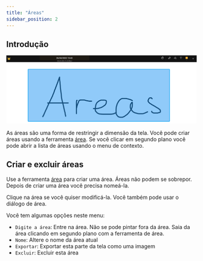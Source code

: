 ```yaml
---
title: "Áreas"
sidebar_position: 2
---
```


## Introdução

![Área](area.png)

As áreas são uma forma de restringir a dimensão da tela. Você pode criar áreas usando a ferramenta [área](tools/area.md). Se você clicar em segundo plano você pode abrir a lista de áreas usando o menu de contexto.

## Criar e excluir áreas

Use a ferramenta [área](tools/area.md) para criar uma área. Áreas não podem se sobrepor. Depois de criar uma área você precisa nomeá-la.

Clique na área se você quiser modificá-la. Você também pode usar o diálogo de área.

Você tem algumas opções neste menu:

* `Digite a área`: Entre na área. Não se pode pintar fora da área. Saia da área clicando em segundo plano com a ferramenta de área.
* `Nome`: Altere o nome da área atual
* `Exportar`: Exportar esta parte da tela como uma imagem
* `Excluir`: Excluir esta área
